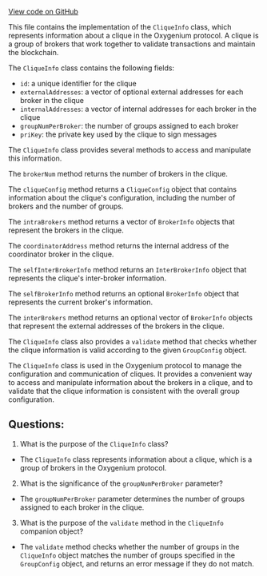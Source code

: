 [View code on GitHub](https://github.com/oxygenium/oxygenium/protocol/src/main/scala/org/oxygenium/protocol/model/CliqueInfo.scala)

This file contains the implementation of the `CliqueInfo` class, which represents information about a clique in the Oxygenium protocol. A clique is a group of brokers that work together to validate transactions and maintain the blockchain. 

The `CliqueInfo` class contains the following fields:
- `id`: a unique identifier for the clique
- `externalAddresses`: a vector of optional external addresses for each broker in the clique
- `internalAddresses`: a vector of internal addresses for each broker in the clique
- `groupNumPerBroker`: the number of groups assigned to each broker
- `priKey`: the private key used by the clique to sign messages

The `CliqueInfo` class provides several methods to access and manipulate this information. 

The `brokerNum` method returns the number of brokers in the clique. 

The `cliqueConfig` method returns a `CliqueConfig` object that contains information about the clique's configuration, including the number of brokers and the number of groups. 

The `intraBrokers` method returns a vector of `BrokerInfo` objects that represent the brokers in the clique. 

The `coordinatorAddress` method returns the internal address of the coordinator broker in the clique. 

The `selfInterBrokerInfo` method returns an `InterBrokerInfo` object that represents the clique's inter-broker information. 

The `selfBrokerInfo` method returns an optional `BrokerInfo` object that represents the current broker's information. 

The `interBrokers` method returns an optional vector of `BrokerInfo` objects that represent the external addresses of the brokers in the clique. 

The `CliqueInfo` class also provides a `validate` method that checks whether the clique information is valid according to the given `GroupConfig` object. 

The `CliqueInfo` class is used in the Oxygenium protocol to manage the configuration and communication of cliques. It provides a convenient way to access and manipulate information about the brokers in a clique, and to validate that the clique information is consistent with the overall group configuration.
## Questions: 
 1. What is the purpose of the `CliqueInfo` class?
- The `CliqueInfo` class represents information about a clique, which is a group of brokers in the Oxygenium protocol.
2. What is the significance of the `groupNumPerBroker` parameter?
- The `groupNumPerBroker` parameter determines the number of groups assigned to each broker in the clique.
3. What is the purpose of the `validate` method in the `CliqueInfo` companion object?
- The `validate` method checks whether the number of groups in the `CliqueInfo` object matches the number of groups specified in the `GroupConfig` object, and returns an error message if they do not match.